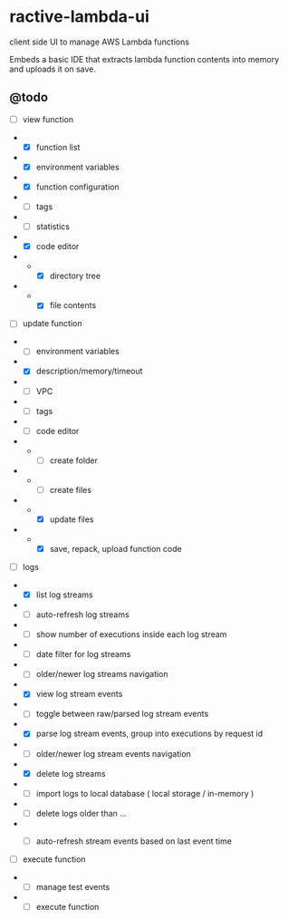 # ractive-lambda-ui

client side UI to manage AWS Lambda functions  

Embeds a basic IDE that extracts lambda function contents into memory and uploads it on save.

## @todo
- [ ] view function
-  - [x] function list
-  - [x] environment variables
-  - [x] function configuration
-  - [ ] tags
-  - [ ] statistics
-  - [x] code editor
-  -  - [x] directory tree
-  -  - [x] file contents

- [ ] update function
-  - [ ] environment variables
-  - [x] description/memory/timeout
-  - [ ] VPC
-  - [ ] tags
-  - [ ] code editor
-  -  - [ ] create folder
-  -  - [ ] create files
-  -  - [x] update files
-  -  - [x] save, repack, upload function code

- [ ] logs
-  - [x] list log streams
-  - [ ] auto-refresh log streams
-  - [ ] show number of executions inside each log stream
-  - [ ] date filter for log streams
-  - [ ] older/newer log streams navigation
-  - [x] view log stream events
-  - [ ] toggle between raw/parsed log stream events
-  - [x] parse log stream events, group into executions by request id
-  - [ ] older/newer log stream events navigation
-  - [x] delete log streams
-  - [ ] import logs to local database ( local storage / in-memory )
-  - [ ] delete logs older than ...
-  - [ ] auto-refresh stream events based on last event time



- [ ] execute function
-  - [ ] manage test events
-  - [ ] execute function
